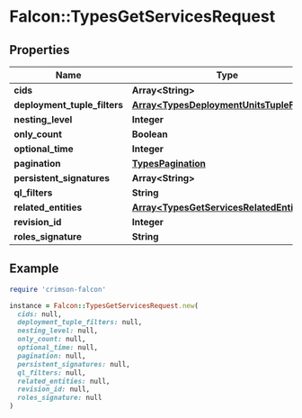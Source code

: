 # Falcon::TypesGetServicesRequest

## Properties

| Name | Type | Description | Notes |
| ---- | ---- | ----------- | ----- |
| **cids** | **Array&lt;String&gt;** |  | [optional] |
| **deployment_tuple_filters** | [**Array&lt;TypesDeploymentUnitsTupleFilters&gt;**](TypesDeploymentUnitsTupleFilters.md) |  | [optional] |
| **nesting_level** | **Integer** |  | [optional] |
| **only_count** | **Boolean** |  | [optional] |
| **optional_time** | **Integer** |  | [optional] |
| **pagination** | [**TypesPagination**](TypesPagination.md) |  | [optional] |
| **persistent_signatures** | **Array&lt;String&gt;** |  | [optional] |
| **ql_filters** | **String** |  | [optional] |
| **related_entities** | [**Array&lt;TypesGetServicesRelatedEntity&gt;**](TypesGetServicesRelatedEntity.md) |  | [optional] |
| **revision_id** | **Integer** |  | [optional] |
| **roles_signature** | **String** |  | [optional] |

## Example

```ruby
require 'crimson-falcon'

instance = Falcon::TypesGetServicesRequest.new(
  cids: null,
  deployment_tuple_filters: null,
  nesting_level: null,
  only_count: null,
  optional_time: null,
  pagination: null,
  persistent_signatures: null,
  ql_filters: null,
  related_entities: null,
  revision_id: null,
  roles_signature: null
)
```

